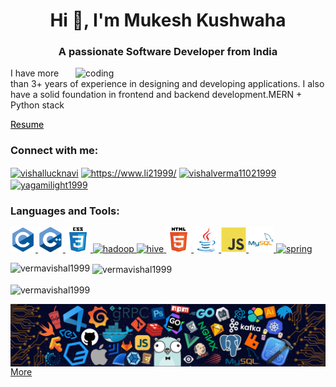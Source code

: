 
<h1 align="center">Hi 👋, I'm Mukesh Kushwaha</h1>
<h3 align="center">A passionate Software Developer from India</h3>

<img align="right" alt="coding" width="400" src="https://user-images.githubusercontent.com/55389276/140866485-8fb1c876-9a8f-4d6a-98dc-08c4981eaf70.gif">
<p> I have more than 3+ years of experience in designing and developing applications. I also have a solid foundation in  frontend  and backend development.MERN + Python stack </p>
<a  color='black' style="color:black" target= 'blank' href='https://docs.google.com/document/d/1RLEulkGQp-E0ErmIT7bSPfHkqfcmC-ja/edit?usp=sharing&ouid=107573190299925906648&rtpof=true&sd=true'> <p align="left" style=
                                                                                                                                                                 "color:black">Resume</p>  </a>




<h3 align="left">Connect with me:</h3>
<p align="left">
<a href="https://twitter.com/Mk__Kushwaha" target="blank"><img align="center" src="https://raw.githubusercontent.com/rahuldkjain/github-profile-readme-generator/master/src/images/icons/Social/twitter.svg" alt="vishallucknavi" height="30" width="40" /></a>
<a href="https://www.linkedin.com/in/mukesh-kushwaha-g" target="blank"><img align="center" src="https://raw.githubusercontent.com/rahuldkjain/github-profile-readme-generator/master/src/images/icons/Social/linked-in-alt.svg" alt="https://www.li21999/" height="30" width="40" /></a>
<a href="https://leetcode.com/mukeshkushwaha918/" target="blank"><img align="center" src="https://raw.githubusercontent.com/rahuldkjain/github-profile-readme-generator/master/src/images/icons/Social/leet-code.svg" alt="vishalverma11021999" height="30" width="40" /></a>
<a  href="https://www.geeksforgeeks.org/user/mukeshkushwaha1189/" target="blank"><img align="center" src="https://raw.githubusercontent.com/rahuldkjain/github-profile-readme-generator/master/src/images/icons/Social/geeks-for-geeks.svg" alt="yagamilight1999" height="30" width="40" /></a>
</p>

<h3 align="left">Languages and Tools:</h3>
<p align="left"> <a href="https://www.cprogramming.com/" target="_blank" rel="noreferrer"> <img src="https://raw.githubusercontent.com/devicons/devicon/master/icons/c/c-original.svg" alt="c" width="40" height="40"/> </a> <a href="https://www.w3schools.com/cpp/" target="_blank" rel="noreferrer"> <img src="https://raw.githubusercontent.com/devicons/devicon/master/icons/cplusplus/cplusplus-original.svg" alt="cplusplus" width="40" height="40"/> </a> <a href="https://www.w3schools.com/css/" target="_blank" rel="noreferrer"> <img src="https://raw.githubusercontent.com/devicons/devicon/master/icons/css3/css3-original-wordmark.svg" alt="css3" width="40" height="40"/> </a> <a href="https://hadoop.apache.org/" target="_blank" rel="noreferrer"> <img src="https://www.vectorlogo.zone/logos/apache_hadoop/apache_hadoop-icon.svg" alt="hadoop" width="40" height="40"/> </a> <a href="https://hive.apache.org/" target="_blank" rel="noreferrer"> <img src="https://www.vectorlogo.zone/logos/apache_hive/apache_hive-icon.svg" alt="hive" width="40" height="40"/> </a> <a href="https://www.w3.org/html/" target="_blank" rel="noreferrer"> <img src="https://raw.githubusercontent.com/devicons/devicon/master/icons/html5/html5-original-wordmark.svg" alt="html5" width="40" height="40"/> </a> <a href="https://www.java.com" target="_blank" rel="noreferrer"> <img src="https://raw.githubusercontent.com/devicons/devicon/master/icons/java/java-original.svg" alt="java" width="40" height="40"/> </a> <a href="https://developer.mozilla.org/en-US/docs/Web/JavaScript" target="_blank" rel="noreferrer"> <img src="https://raw.githubusercontent.com/devicons/devicon/master/icons/javascript/javascript-original.svg" alt="javascript" width="40" height="40"/> </a> <a href="https://www.mysql.com/" target="_blank" rel="noreferrer"> <img src="https://raw.githubusercontent.com/devicons/devicon/master/icons/mysql/mysql-original-wordmark.svg" alt="mysql" width="40" height="40"/> </a> <a href="https://spring.io/" target="_blank" rel="noreferrer"> <img src="https://www.vectorlogo.zone/logos/springio/springio-icon.svg" alt="spring" width="40" height="40"/> </a> </p>

<p><img align="left" src="https://github-readme-stats.vercel.app/api/top-langs?username=mukesh-kk&show_icons=true&locale=en&layout=compact" alt="vermavishal1999" /></p>

<p>&nbsp;<img align="center" src="https://github-readme-stats.vercel.app/api?username=mukesh-kk&show_icons=true&locale=en" alt="vermavishal1999" /></p>

<p><img align="center" src="https://github-readme-streak-stats.herokuapp.com/?user=mukesh-kk&" alt="vermavishal1999" /></p>
<img align="center" src="https://github.com/vermavishal1999/vermavishal1999/blob/main/header_.png?raw=true" alt="header">
<a href="https://mukesh-kk.github.io/PersonalCV/about.html" target="blank"> More </a>

